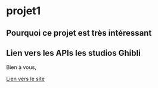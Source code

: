 # projet1

## Pourquoi ce projet est très intéressant

## Lien vers les APIs les studios Ghibli

Bien à vous,

[Lien vers le site](https://ghibliapi.herokuapp.com/)
